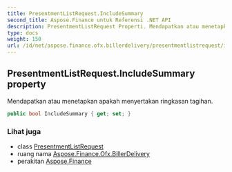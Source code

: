```yaml
---
title: PresentmentListRequest.IncludeSummary
second_title: Aspose.Finance untuk Referensi .NET API
description: PresentmentListRequest Properti. Mendapatkan atau menetapkan apakah menyertakan ringkasan tagihan.
type: docs
weight: 150
url: /id/net/aspose.finance.ofx.billerdelivery/presentmentlistrequest/includesummary/
---
```

## PresentmentListRequest.IncludeSummary property

Mendapatkan atau menetapkan apakah menyertakan ringkasan tagihan.

```csharp
public bool IncludeSummary { get; set; }
```

### Lihat juga

* class [PresentmentListRequest](../)
* ruang nama [Aspose.Finance.Ofx.BillerDelivery](../../presentmentlistrequest/)
* perakitan [Aspose.Finance](../../../)


